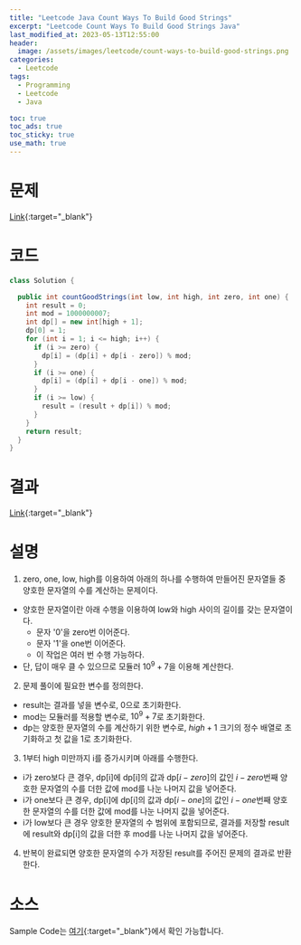 ```yaml
---
title: "Leetcode Java Count Ways To Build Good Strings"
excerpt: "Leetcode Count Ways To Build Good Strings Java"
last_modified_at: 2023-05-13T12:55:00
header:
  image: /assets/images/leetcode/count-ways-to-build-good-strings.png
categories:
  - Leetcode
tags:
  - Programming
  - Leetcode
  - Java

toc: true
toc_ads: true
toc_sticky: true
use_math: true
---
```

# 문제
[Link](https://leetcode.com/problems/count-ways-to-build-good-strings){:target="_blank"}

# 코드
```java
class Solution {

  public int countGoodStrings(int low, int high, int zero, int one) {
    int result = 0;
    int mod = 1000000007;
    int dp[] = new int[high + 1];
    dp[0] = 1;
    for (int i = 1; i <= high; i++) {
      if (i >= zero) {
        dp[i] = (dp[i] + dp[i - zero]) % mod;
      }
      if (i >= one) {
        dp[i] = (dp[i] + dp[i - one]) % mod;
      }
      if (i >= low) {
        result = (result + dp[i]) % mod;
      }
    }
    return result;
  }
}
```

# 결과
[Link](https://leetcode.com/problems/count-ways-to-build-good-strings/submissions/949323853/){:target="_blank"}

# 설명
1. zero, one, low, high를 이용하여 아래의 하나를 수행하여 만들어진 문자열들 중 양호한 문자열의 수를 계산하는 문제이다.
- 양호한 문자열이란 아래 수행을 이용하여 low와 high 사이의 길이를 갖는 문자열이다.
  - 문자 '0'을 zero번 이어준다.
  - 문자 '1'을 one번 이어준다.
  - 이 작업은 여러 번 수행 가능하다.
- 단, 답이 매우 클 수 있으므로 모듈러 $10^9 + 7$을 이용해 계산한다.

2. 문제 풀이에 필요한 변수를 정의한다.
- result는 결과를 넣을 변수로, 0으로 초기화한다.
- mod는 모듈러를 적용할 변수로, $10^9 +7$로 초기화한다.
- dp는 양호한 문자열의 수를 계산하기 위한 변수로, $high + 1$ 크기의 정수 배열로 초기화하고 첫 값을 1로 초기화한다.

3. 1부터 high 미만까지 i를 증가시키며 아래를 수행한다.
- i가 zero보다 큰 경우, dp[i]에 dp[i]의 값과 dp[$i - zero$]의 값인 $i - zero$번째 양호한 문자열의 수를 더한 값에 mod를 나눈 나머지 값을 넣어준다.
- i가 one보다 큰 경우, dp[i]에 dp[i]의 값과 dp[$i - one$]의 값인 $i - one$번째 양호한 문자열의 수를 더한 값에 mod를 나눈 나머지 값을 넣어준다.
- i가 low보다 큰 경우 양호한 문자열의 수 범위에 포함되므로, 결과를 저장할 result에 result와 dp[i]의 값을 더한 후 mod를 나눈 나머지 값을 넣어준다.

4. 반복이 완료되면 양호한 문자열의 수가 저장된 result를 주어진 문제의 결과로 반환한다.

# 소스
Sample Code는 [여기](https://github.com/GracefulSoul/leetcode/blob/master/src/main/java/gracefulsoul/problems/CountWaysToBuildGoodStrings.java){:target="_blank"}에서 확인 가능합니다.